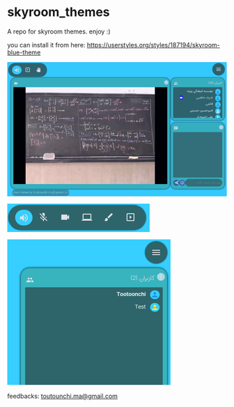 # skyroom_themes
A repo for skyroom themes. enjoy :)


you can install it from here:
https://userstyles.org/styles/187194/skyroom-blue-theme

![scrennshot1](https://github.com/mohammadamin16/skyroom_themes/blob/master/screenshots/2.png?raw=true)

![menus](https://github.com/mohammadamin16/skyroom_themes/blob/master/screenshots/4.gif?raw=true)

![settings](https://github.com/mohammadamin16/skyroom_themes/blob/master/screenshots/5.gif?raw=true)


feedbacks:
toutounchi.ma@gmail.com
